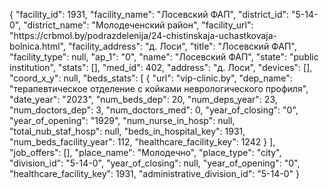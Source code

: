 {
    "facility_id": 1931,
    "facility_name": "Лосевский ФАП",
    "district_id": "5-14-0",
    "district_name": "Молодеченский район",
    "facility_url": "https:\/\/crbmol.by\/podrazdelenija\/24-chistinskaja-uchastkovaja-bolnica.html",
    "facility_address": "д. Лоси",
    "title": "Лосевский ФАП",
    "facility_type": null,
    "ap_1": "0",
    "name": "Лосевский ФАП",
    "state": "public institution",
    "stats": [],
    "med_id": 402,
    "address": "д. Лоси",
    "devices": [],
    "coord_x_y": null,
    "beds_stats": [
        {
            "url": "vip-clinic.by",
            "dep_name": "терапевтическое отделение с койками неврологического профиля",
            "date_year": "2023",
            "num_beds_dep": 20,
            "num_deps_year": 23,
            "num_doctors_dep": 3,
            "num_doctors_med": 0,
            "year_of_closing": "0",
            "year_of_opening": "1929",
            "num_nurse_in_hosp": null,
            "total_nub_staf_hosp": null,
            "beds_in_hospital_key": 1931,
            "num_beds_facility_year": 112,
            "healthcare_facility_key": 1242
        }
    ],
    "job_offers": [],
    "place_name": "Молодечно",
    "place_type": "city",
    "division_id": "5-14-0",
    "year_of_closing": null,
    "year_of_opening": "0",
    "healthcare_facility_key": 1931,
    "administrative_division_id": "5-14-0"
}